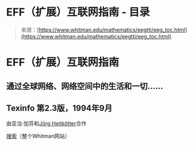<!--yml

category: 未分类

日期：2024年05月27日 14:55:36

-->

# EFF（扩展）互联网指南 - 目录

> 来源：[https://www.whitman.edu/mathematics/eegtti/eeg_toc.html](https://www.whitman.edu/mathematics/eegtti/eeg_toc.html)

# EFF（扩展）互联网指南

## 通过全球网络、网络空间中的生活和一切......

## Texinfo 第2.3版，1994年9月

由亚当·加芬和[Jörg Heitkötter](http://www.germany.eu.net/people/joke.html)合作

[搜索](http://www.whitman.edu/search)（整个Whitman网站）
